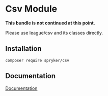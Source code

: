 # Csv Module

**This bundle is not continued at this point.**

Please use league/csv and its classes directly.

## Installation

```
composer require spryker/csv
```

## Documentation

[Documentation](https://spryker.github.io)
